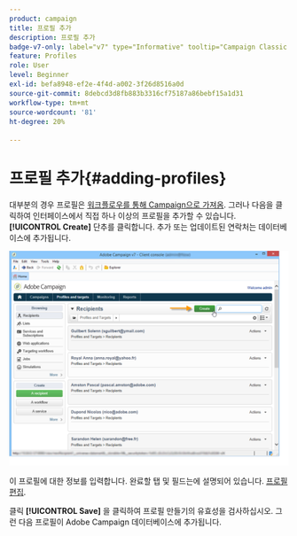 ```yaml
---
product: campaign
title: 프로필 추가
description: 프로필 추가
badge-v7-only: label="v7" type="Informative" tooltip="Campaign Classic v7에만 적용"
feature: Profiles
role: User
level: Beginner
exl-id: befa8948-ef2e-4f4d-a002-3f26d8516a0d
source-git-commit: 8debcd3d8fb883b3316cf75187a86bebf15a1d31
workflow-type: tm+mt
source-wordcount: '81'
ht-degree: 20%

---
```


# 프로필 추가{#adding-profiles}



대부분의 경우 프로필은 [워크플로우를 통해 Campaign으로 가져옴](../../platform/using/import-export-workflows.md). 그러나 다음을 클릭하여 인터페이스에서 직접 하나 이상의 프로필을 추가할 수 있습니다. **[!UICONTROL Create]** 단추를 클릭합니다. 추가 또는 업데이트된 연락처는 데이터베이스에 추가됩니다.

![](assets/s_ncs_user_profile_add.png)

이 프로필에 대한 정보를 입력합니다. 완료할 탭 및 필드는에 설명되어 있습니다. [프로필 편집](../../platform/using/editing-a-profile.md).

클릭 **[!UICONTROL Save]** 을 클릭하여 프로필 만들기의 유효성을 검사하십시오. 그런 다음 프로필이 Adobe Campaign 데이터베이스에 추가됩니다.
